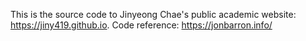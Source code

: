 This is the source code to Jinyeong Chae's public academic website: https://jiny419.github.io. 
Code reference: https://jonbarron.info/